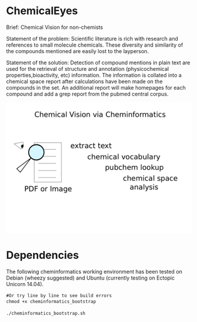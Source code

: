ChemicalEyes
============

Brief: Chemical Vision for non-chemists

Statement of the problem: Scientific literature is rich with research and references to small molecule chemicals. These diversity and similarity of the compounds mentioned are easily lost to the layperson. 

Statement of the solution: Detection of compound  mentions in plain text are used for the retrieval of structure and annotation (physicochemical properties,bioactivity, etc) information. The information is collated into a chemical space report after calculations have been made on the compounds in the set. An additional report will make homepages for each compound and add a grep report from the pubmed central corpus.


![ChemicalEyes](https://github.com/andrewdefries/ChemicalEyes/blob/master/ChemicalEyes.png)


Dependencies
=============

The following cheminformatics working environment has been tested on Debian (wheezy suggested) and Ubuntu (currently testing on Ectopic Unicorn 14.04).
```
#Or try line by line to see build errors
chmod +x cheminformatics_bootstrap 

./cheminformatics_bootstrap.sh

```
